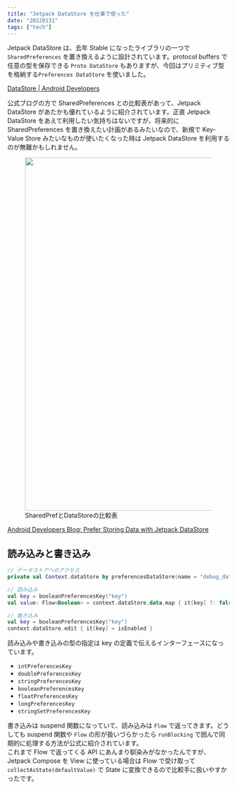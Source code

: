 ```yaml
---
title: "Jetpack DataStore を仕事で使った"
date: "20220131"
tags: ["tech"]
---
```


Jetpack DataStore は、去年 Stable になったライブラリの一つで `SharedPreferences` を置き換えるように設計されています。protocol buffers で任意の型を保存できる `Proto DataStore` もありますが、今回はプリミティブ型を格納する`Preferences DataStore` を使いました。

[DataStore | Android Developers](https://developer.android.com/jetpack/androidx/releases/datastore?hl=ja)

公式ブログの方で SharedPreferences との比較表があって、Jetpack DataStore があたかも優れているように紹介されています。正直 Jetpack DataStore をあえて利用したい気持ちはないですが、将来的に SharedPreferences を置き換えたい計画があるみたいなので、新規で Key-Value Store みたいなものが使いたくなった時は Jetpack DataStore を利用するのが無難かもしれません。

<figure>
<img src="https://3.bp.blogspot.com/-Vk_q5hWw6DQ/X00ZfiRrB9I/AAAAAAAAPlo/u-kvBvmMfzgRnNViYLwaAim-E7wq5yxKACLcBGAsYHQ/s1600/Screen%2BShot%2B2020-08-31%2Bat%2B11.25.43%2BAM.png" width=800 />
  <figcaption>SharedPrefとDataStoreの比較表</figcaption>
</figure>

[Android Developers Blog: Prefer Storing Data with Jetpack DataStore](https://android-developers.googleblog.com/2020/09/prefer-storing-data-with-jetpack.html)

## 読み込みと書き込み

```kotlin
// データストアへのアクセス
private val Context.dataStore by preferencesDataStore(name = "debug_data_store")

// 読み込み
val key = booleanPreferencesKey("key")
val value: Flow<Boolean> = context.dataStore.data.map { it[key] ?: false }

// 書き込み
val key = booleanPreferencesKey("key")
context.dataStore.edit { it[key] = isEnabled }
```

読み込みや書き込みの型の指定は key の定義で伝えるインターフェースになっています。

- `intPreferencesKey`
- `doublePreferencesKey`
- `stringPreferencesKey`
- `booleanPreferencesKey`
- `floatPreferencesKey`
- `longPreferencesKey`
- `stringSetPreferencesKey`

書き込みは suspend 関数になっていて、読み込みは `Flow` で返ってきます。どうしても suspend 関数や `Flow` の形が扱いづらかったら `runBlocking` で囲んで同期的に処理する方法が公式に紹介されています。  
これまで Flow で返ってくる API にあんまり馴染みがなかったんですが、Jetpack Compose を View に使っている場合は Flow で受け取って `collectAsState(defaultValue)` で State に変換できるので比較手に扱いやすかったです。
